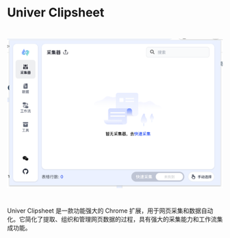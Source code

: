 # Univer Clipsheet

<img src="./assets/zh-CN/clipsheet_popup_home.png" style="width: 600px; height: 400px; object-fit: contain;"/>

Univer Clipsheet 是一款功能强大的 Chrome 扩展，用于网页采集和数据自动化。它简化了提取、组织和管理网页数据的过程，具有强大的采集能力和工作流集成功能。
